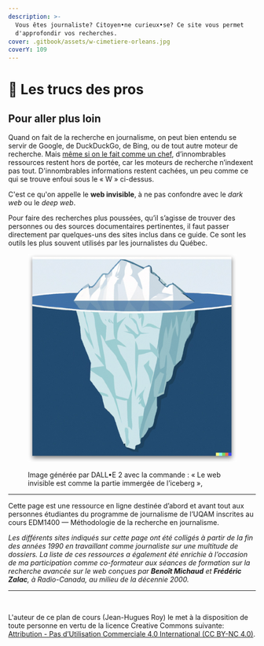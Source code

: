 ```yaml
---
description: >-
  Vous êtes journaliste? Citoyen•ne curieux•se? Ce site vous permet
  d'approfondir vos recherches.
cover: .gitbook/assets/w-cimetiere-orleans.jpg
coverY: 109
---
```


# 🔎 Les trucs des pros

## **Pour aller plus loin**

Quand on fait de la recherche en journalisme, on peut bien entendu se servir de Google, de DuckDuckGo, de Bing, ou de tout autre moteur de recherche. Mais [même si on le fait comme un chef](http://bit.ly/googchef), d’innombrables ressources restent hors de portée, car les moteurs de recherche n’indexent pas tout. D'innombrables informations restent cachées, un peu comme ce qui se trouve enfoui sous le « W » ci-dessus.

C'est ce qu'on appelle le **web invisible**, à ne pas confondre avec le _dark web_ ou le _deep web_.

Pour faire des recherches plus poussées, qu’il s’agisse de trouver des personnes ou des sources documentaires pertinentes, il faut passer directement par quelques-uns des sites inclus dans ce guide. Ce sont les outils les plus souvent utilisés par les journalistes du Québec.

<figure><img src=".gitbook/assets/webinvisible.jpg" alt=""><figcaption><p>Image générée par DALL•E 2 avec la commande : « Le web invisible est comme la partie immergée de l’iceberg », </p></figcaption></figure>

***

Cette page est une ressource en ligne destinée d’abord et avant tout aux personnes étudiantes du programme de journalisme de l’UQAM inscrites au cours EDM1400 — Méthodologie de la recherche en journalisme.

_Les différents sites indiqués sur cette page ont été colligés à partir de la fin des années 1990 en travaillant comme journaliste sur une multitude de dossiers. La liste de ces ressources a également été enrichie à l’occasion de ma participation comme co-formateur aux séances de formation sur la recherche avancée sur le web conçues par **Benoît Michaud** et **Frédéric Zalac**, à Radio-Canada, au milieu de la décennie 2000._

***

<figure><img src="https://i.creativecommons.org/l/by-nc/4.0/88x31.png" alt=""><figcaption></figcaption></figure>

L'auteur de ce plan de cours (Jean-Hugues Roy) le met à la disposition de toute personne en vertu de la licence Creative Commons suivante: [Attribution - Pas d’Utilisation Commerciale 4.0 International (CC BY-NC 4.0)](https://creativecommons.org/licenses/by-nc/4.0/deed.fr).
